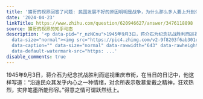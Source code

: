 ```yaml
---
title: '猫哥的视界回答了问题: 民国发展不好的原因明明是战争，为什么那么多人要上升到体制？'
date: '2024-04-23'
linkTitle: https://www.zhihu.com/question/620946627/answer/3476118898
source: 猫哥的视界的知乎动态
description: '<p data-pid="r_nzNCnu">1945年9月3日，蒋介石为纪念抗战胜利而巡视重庆市街，在当日的日记中，他这样写道：“沿途民众其发乎内心之一种情绪，对余所表示敬慕爱戴之精神，狂欢热烈，实非笔墨所能形容。”得意之情可谓跃然纸上。</p><figure
  data-size="normal"><img src="https://pic4.zhimg.com/v2-9f8203f6ab301ed712a4bd4262a5846b_1440w.jpg"
  data-caption="" data-size="normal" data-rawwidth="643" data-rawheight="382" data-original-token="v2-8272d070b9a1d97458dfa319f8a16b46"
  data-default-watermark-src="https: ...'
disable_comments: true
---
```

<p data-pid="r_nzNCnu">1945年9月3日，蒋介石为纪念抗战胜利而巡视重庆市街，在当日的日记中，他这样写道：“沿途民众其发乎内心之一种情绪，对余所表示敬慕爱戴之精神，狂欢热烈，实非笔墨所能形容。”得意之情可谓跃然纸上。</p><figure data-size="normal"><img src="https://pic4.zhimg.com/v2-9f8203f6ab301ed712a4bd4262a5846b_1440w.jpg" data-caption="" data-size="normal" data-rawwidth="643" data-rawheight="382" data-original-token="v2-8272d070b9a1d97458dfa319f8a16b46" data-default-watermark-src="https: ...
